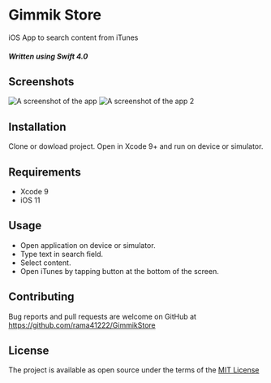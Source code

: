 # Gimmik Store
iOS App to search content from iTunes 

##### Written using Swift 4.0 

## Screenshots
![A screenshot of the app](https://raw.githubusercontent.com/vshmatok/GimmikStore/master/Simulator%20Screen%20Shot%20-%20iPhone%20X%20-%202019-10-07%20at%2018.33.16.png)
![A screenshot of the app 2](https://raw.githubusercontent.com/vshmatok/GimmikStore/master/Simulator%20Screen%20Shot%20-%20iPhone%20X%20-%202019-10-07%20at%2018.34.07.png)

## Installation
Clone or dowload project. Open in Xcode 9+ and run on device or simulator.

## Requirements
* Xcode 9
* iOS 11

## Usage
- Open application on device or simulator.
- Type text in search field.
- Select content.
- Open iTunes by tapping button at the bottom of the screen.

## Contributing
Bug reports and pull requests are welcome on GitHub at https://github.com/rama41222/GimmikStore

## License
The project is available as open source under the terms of the [MIT License](https://opensource.org/licenses/MIT)
